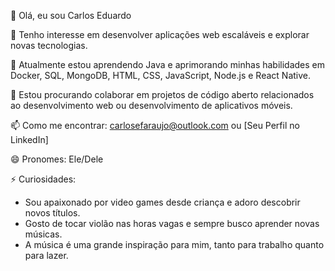 👋 Olá, eu sou Carlos Eduardo

👀 Tenho interesse em desenvolver aplicações web escaláveis e explorar novas tecnologias.

🌱 Atualmente estou aprendendo Java e aprimorando minhas habilidades em Docker, SQL, MongoDB, HTML, CSS, JavaScript, Node.js e React Native.

💞️ Estou procurando colaborar em projetos de código aberto relacionados ao desenvolvimento web ou desenvolvimento de aplicativos móveis.

📫 Como me encontrar: carlosefaraujo@outlook.com ou [Seu Perfil no LinkedIn]

😄 Pronomes: Ele/Dele

⚡ Curiosidades:
- Sou apaixonado por video games desde criança e adoro descobrir novos títulos.
- Gosto de tocar violão nas horas vagas e sempre busco aprender novas músicas.
- A música é uma grande inspiração para mim, tanto para trabalho quanto para lazer.
